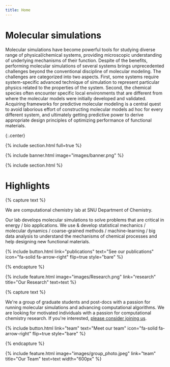 ```yaml
---
title: Home
---
```


# Molecular simulations

Molecular simulations have become powerful tools for studying diverse range of physical/chemical systems, providing microscopic understanding of underlying mechanisms of their function. Despite of the benefits, performing molecular simulations of several systems brings unprecedented challenges beyond the conventional discipline of molecular modeling. The challenges are categorized into two aspects. First, some  systems require system-specific advanced technique of simulation to represent particular physics related to the properties of the system. Second, the chemical species often encounter specific local environments that are different from where the molecular models were initially developed and validated. Acquiring frameworks for predictive molecular modeling is a central quest to avoid laborious effort of constructing molecular models ad hoc for every different system, and ultimately getting predictive power to derive appropriate design principles of optimizing performance of functional materials.

{:.center}

{% include section.html full=true %}

{% include banner.html image="images/banner.png" %}

{% include section.html %}

# Highlights

{% capture text %}

We are computational chemistry lab at SNU Department of Chemistry.

Our lab develops molecular simulations to solve problems that are critical in energy / bio applications. We use & develop statistical mechanics / molecular dynamics / coarse-grained methods / machine-learning / big data analysis to understand the mechanisms of chemical processes and help designing new functional materials.

{%
  include button.html
  link="publications"
  text="See our publications"
  icon="fa-solid fa-arrow-right"
  flip=true
  style="bare"
%}

{% endcapture %}

{%
  include feature.html
  image="images/Research.png"
  link="research"
  title="Our Research"
  text=text
%}

{% capture text %}

We're a group of graduate students and post-docs with a passion for running molecular simulations and advancing computational algorithms. We are looking for motivated individuals with a passion for computational chemistry research. If you're interested, [please consider joining us](/join-us).

{%
  include button.html
  link="team"
  text="Meet our team"
  icon="fa-solid fa-arrow-right"
  flip=true
  style="bare"
%}

{% endcapture %}

{%
  include feature.html
  image="images/group_photo.jpeg"
  link="team"
  title="Our Team"
  text=text
  width="600px"
%}
